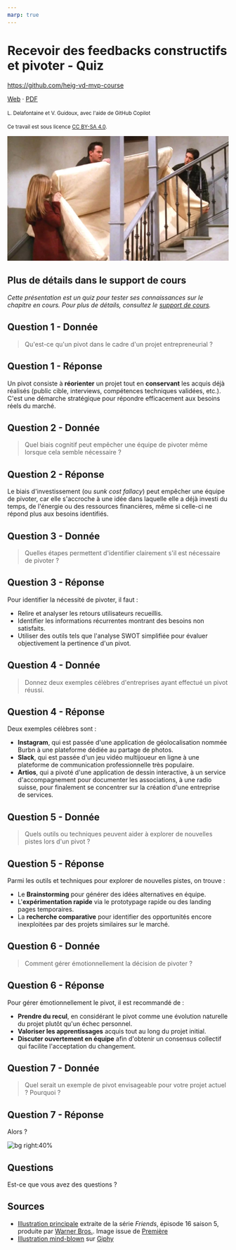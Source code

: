 ```yaml
---
marp: true
---
```


<!--
theme: gaia
size: 16:9
paginate: true
author: L. Delafontaine et V. Guidoux, avec l'aide de GitHub Copilot
title: HEIG-VD MVP Course - Recevoir des feedbacks constructifs et pivoter - Quiz
description: Quiz sur le chapitre Recevoir des feedbacks constructifs et pivoter pour le cours MVP à la HEIG-VD, Suisse
url: https://heig-vd-mvp-course.github.io/heig-vd-mvp-course/12-cours-recevoir-des-feedbacks-constructifs-et-pivoter/03-quiz/index.html
header: "**Recevoir des feedbacks constructifs et pivoter - Quiz**"
footer: "**HEIG-VD** - MVP Course 2024-2025 - CC BY-SA 4.0"
style: |
    :root {
        --color-background: #fff;
        --color-foreground: #333;
        --color-highlight: #f96;
        --color-dimmed: #888;
        --color-headings: #7d8ca3;
    }
    blockquote {
        font-style: italic;
    }
    table {
        width: 100%;
    }
    h1, h2, h3, h4, h5, h6 {
        color: var(--color-headings);
    }
    h2, h3, h4, h5, h6 {
        font-size: 1.5rem;
    }
    h1 a:link, h2 a:link, h3 a:link, h4 a:link, h5 a:link, h6 a:link {
        text-decoration: none;
    }
    section:not(.lead) > p, blockquote {
        text-align: justify;
    }
    section:has(h1) {
        padding: 50px;
    }
    section:has(h1) > header {
        display: none;
    }
    section > header {
        font-size: 50%;
    }
    .two-columns {
        display: grid;
        grid-template-columns: 1fr 1fr;
        gap: 1rem;
    }
headingDivider: 6
-->

# Recevoir des feedbacks constructifs et pivoter - Quiz

<!--
_class: lead
_paginate: false
-->

<https://github.com/heig-vd-mvp-course>

[Web][web] · [PDF][pdf]

<small>L. Delafontaine et V. Guidoux, avec l'aide de GitHub Copilot</small>

<small>Ce travail est sous licence [CC BY-SA 4.0][license].</small>

![bg opacity:0.25][illustration-principale]

## Plus de détails dans le support de cours

<!-- _class: lead -->

_Cette présentation est un quiz pour tester ses connaissances sur le chapitre en
cours. Pour plus de détails, consultez le [support de cours][course-material]._

## Question 1 - Donnée

> Qu'est-ce qu'un pivot dans le cadre d'un projet entrepreneurial ?

## Question 1 - Réponse

Un pivot consiste à **réorienter** un projet tout en **conservant** les acquis
déjà réalisés (public cible, interviews, compétences techniques validées, etc.).
C'est une démarche stratégique pour répondre efficacement aux besoins réels du
marché.

## Question 2 - Donnée

> Quel biais cognitif peut empêcher une équipe de pivoter même lorsque cela
> semble nécessaire ?

## Question 2 - Réponse

Le biais d'investissement (ou _sunk cost fallacy_) peut empêcher une équipe de
pivoter, car elle s'accroche à une idée dans laquelle elle a déjà investi du
temps, de l'énergie ou des ressources financières, même si celle-ci ne répond
plus aux besoins identifiés.

## Question 3 - Donnée

> Quelles étapes permettent d'identifier clairement s'il est nécessaire de
> pivoter ?

## Question 3 - Réponse

Pour identifier la nécessité de pivoter, il faut :

- Relire et analyser les retours utilisateurs recueillis.
- Identifier les informations récurrentes montrant des besoins non satisfaits.
- Utiliser des outils tels que l'analyse SWOT simplifiée pour évaluer
  objectivement la pertinence d'un pivot.

## Question 4 - Donnée

> Donnez deux exemples célèbres d'entreprises ayant effectué un pivot réussi.

## Question 4 - Réponse

Deux exemples célèbres sont :

- **Instagram**, qui est passée d'une application de géolocalisation nommée
  Burbn à une plateforme dédiée au partage de photos.
- **Slack**, qui est passée d'un jeu vidéo multijoueur en ligne à une plateforme
  de communication professionnelle très populaire.
- **Artios**, qui a pivoté d'une application de dessin interactive, à un service
  d'accompagnement pour documenter les associations, à une radio suisse, pour
  finalement se concentrer sur la création d'une entreprise de services.

## Question 5 - Donnée

> Quels outils ou techniques peuvent aider à explorer de nouvelles pistes lors
> d'un pivot ?

## Question 5 - Réponse

Parmi les outils et techniques pour explorer de nouvelles pistes, on trouve :

- Le **Brainstorming** pour générer des idées alternatives en équipe.
- L'**expérimentation rapide** via le prototypage rapide ou des landing pages
  temporaires.
- La **recherche comparative** pour identifier des opportunités encore
  inexploitées par des projets similaires sur le marché.

## Question 6 - Donnée

> Comment gérer émotionnellement la décision de pivoter ?

## Question 6 - Réponse

Pour gérer émotionnellement le pivot, il est recommandé de :

- **Prendre du recul**, en considérant le pivot comme une évolution naturelle du
  projet plutôt qu'un échec personnel.
- **Valoriser les apprentissages** acquis tout au long du projet initial.
- **Discuter ouvertement en équipe** afin d'obtenir un consensus collectif qui
  facilite l'acceptation du changement.

## Question 7 - Donnée

> Quel serait un exemple de pivot envisageable pour votre projet actuel ?
> Pourquoi ?

## Question 7 - Réponse

Alors ?

![bg right:40%][illustration-mind-blown]

## Questions

<!-- _class: lead -->

Est-ce que vous avez des questions ?

## Sources

- [Illustration principale][illustration-principale] extraite de la série
  _Friends_, épisode 16 saison 5, produite par
  [Warner Bros.](https://www.warnerbros.com/). Image issue de
  [Première](https://www.premiere.fr/Series/News-Series/David-Schwimmer-en-a-marre-que-les-fans-de-Friends-lui-crient-Pivot-)
- [Illustration mind-blown][illustration-mind-blown] sur
  [Giphy](https://giphy.com/gifs/75ZaxapnyMp2w)

<!-- URLs -->

[web]:
	https://heig-vd-mvp-course.github.io/heig-vd-mvp-course/12-cours-recevoir-des-feedbacks-constructifs-et-pivoter/01-presentation/
[pdf]:
	https://heig-vd-mvp-course.github.io/heig-vd-mvp-course/12-cours-recevoir-des-feedbacks-constructifs-et-pivoter/01-presentation/12-cours-recevoir-des-feedbacks-constructifs-et-pivoter-presentation.pdf
[course-material]:
	https://github.com/heig-vd-mvp-course/heig-vd-mvp-course/blob/main/12-cours-recevoir-des-feedbacks-constructifs-et-pivoter/02-support-de-cours/README.md
[license]:
	https://github.com/heig-vd-mvp-course/heig-vd-mvp-course/blob/main/LICENSE.md

<!-- Illustrations -->

[illustration-principale]: ../02-support-de-cours/images/pivot.jpg
[illustration-mind-blown]:
	https://media4.giphy.com/media/v1.Y2lkPTc5MGI3NjExemx0NTJldGx1aGJzdXo5NTg5aXR5dHZoejY2c3J2b2xvbjFvYzlnYiZlcD12MV9pbnRlcm5hbF9naWZfYnlfaWQmY3Q9Zw/75ZaxapnyMp2w/giphy.gif
